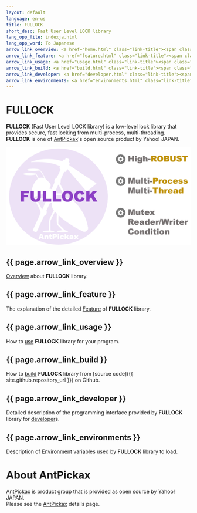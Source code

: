 ```yaml
---
layout: default
language: en-us
title: FULLOCK
short_desc: Fast User Level LOCK library
lang_opp_file: indexja.html
lang_opp_word: To Japanese
arrow_link_overview: <a href="home.html" class="link-title"><span class="arrow-base link-arrow-right"></span>Overview</a>
arrow_link_feature: <a href="feature.html" class="link-title"><span class="arrow-base link-arrow-right"></span>Features</a>
arrow_link_usage: <a href="usage.html" class="link-title"><span class="arrow-base link-arrow-right"></span>Usage</a>
arrow_link_build: <a href="build.html" class="link-title"><span class="arrow-base link-arrow-right"></span>Build</a>
arrow_link_developer: <a href="developer.html" class="link-title"><span class="arrow-base link-arrow-right"></span>Developer</a>
arrow_link_environments: <a href="environments.html" class="link-title"><span class="arrow-base link-arrow-right"></span>Environments</a>
---
```


# **FULLOCK**
**FULLOCK** (Fast User Level LOCK library) is a low-level lock library that provides secure, fast locking from multi-process, multi-threading.  
**FULLOCK** is one of [AntPickax](https://antpick.ax/)'s open source product by Yahoo! JAPAN.  

![FULLOCK](images/top_fullock.png)

## {{ page.arrow_link_overview }}
[Overview](home.html) about **FULLOCK** library.

## {{ page.arrow_link_feature }}
The explanation of the detailed [Feature](feature.html) of **FULLOCK** library.

## {{ page.arrow_link_usage }}
How to [use](usage.html) **FULLOCK** library for your program.

## {{ page.arrow_link_build }}
How to [build](build.html) **FULLOCK** library from [source code]({{ site.github.repository_url }}) on Github.

## {{ page.arrow_link_developer }}
Detailed description of the programming interface provided by **FULLOCK** library for [developer](developer.html)s.

## {{ page.arrow_link_environments }}
Description of [Environment](environments.html) variables used by **FULLOCK** library to load.

# **About AntPickax**
[AntPickax](https://antpick.ax/) is product group that is provided as open source by Yahoo! JAPAN.  
Please see the [AntPickax](https://antpick.ax/) details page.
